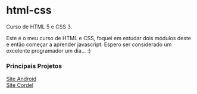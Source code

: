 # html-css
 Curso de HTML 5 e CSS 3.

Este é o meu curso de HTML e CSS, foquei em estudar dois módulos deste e então começar a aprender javascript. 
Espero ser considerado um excelente programador um dia... :)

### Principais Projetos
<a href="https://leonardoalc.github.io/html-css/desafios/d010">Site Android</a><br>
<a href="https://leonardoalc.github.io/html-css/desafios/d012%20cordel/">Site Cordel</a>
